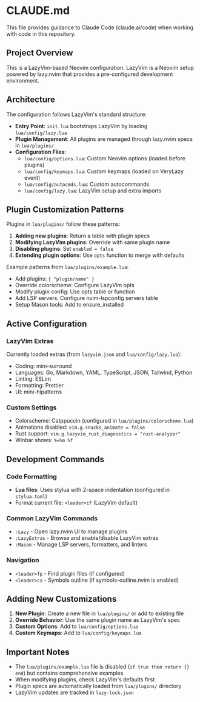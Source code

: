 # CLAUDE.md

This file provides guidance to Claude Code (claude.ai/code) when working with code in this repository.

## Project Overview

This is a LazyVim-based Neovim configuration. LazyVim is a Neovim setup powered by lazy.nvim that provides a pre-configured development environment.

## Architecture

The configuration follows LazyVim's standard structure:

- **Entry Point**: `init.lua` bootstraps LazyVim by loading `lua/config/lazy.lua`
- **Plugin Management**: All plugins are managed through lazy.nvim specs in `lua/plugins/`
- **Configuration Files**:
  - `lua/config/options.lua`: Custom Neovim options (loaded before plugins)
  - `lua/config/keymaps.lua`: Custom keymaps (loaded on VeryLazy event)
  - `lua/config/autocmds.lua`: Custom autocommands
  - `lua/config/lazy.lua`: LazyVim setup and extra imports

## Plugin Customization Patterns

Plugins in `lua/plugins/` follow these patterns:

1. **Adding new plugins**: Return a table with plugin specs
2. **Modifying LazyVim plugins**: Override with same plugin name
3. **Disabling plugins**: Set `enabled = false`
4. **Extending plugin options**: Use `opts` function to merge with defaults

Example patterns from `lua/plugins/example.lua`:
- Add plugins: `{ "plugin/name" }`
- Override colorscheme: Configure LazyVim opts
- Modify plugin config: Use opts table or function
- Add LSP servers: Configure nvim-lspconfig servers table
- Setup Mason tools: Add to ensure_installed

## Active Configuration

### LazyVim Extras
Currently loaded extras (from `lazyvim.json` and `lua/config/lazy.lua`):
- Coding: mini-surround
- Languages: Go, Markdown, YAML, TypeScript, JSON, Tailwind, Python
- Linting: ESLint
- Formatting: Prettier
- UI: mini-hipatterns

### Custom Settings
- Colorscheme: Catppuccin (configured in `lua/plugins/colorscheme.lua`)
- Animations disabled: `vim.g.snacks_animate = false`
- Rust support: `vim.g.lazyvim_rust_diagnostics = "rust-analyzer"`
- Winbar shows: `%=%m %f`

## Development Commands

### Code Formatting
- **Lua files**: Uses stylua with 2-space indentation (configured in `stylua.toml`)
- Format current file: `<leader>cf` (LazyVim default)

### Common LazyVim Commands
- `:Lazy` - Open lazy.nvim UI to manage plugins
- `:LazyExtras` - Browse and enable/disable LazyVim extras
- `:Mason` - Manage LSP servers, formatters, and linters

### Navigation
- `<leader>fp` - Find plugin files (if configured)
- `<leader>cs` - Symbols outline (if symbols-outline.nvim is enabled)

## Adding New Customizations

1. **New Plugin**: Create a new file in `lua/plugins/` or add to existing file
2. **Override Behavior**: Use the same plugin name as LazyVim's spec
3. **Custom Options**: Add to `lua/config/options.lua`
4. **Custom Keymaps**: Add to `lua/config/keymaps.lua`

## Important Notes

- The `lua/plugins/example.lua` file is disabled (`if true then return {} end`) but contains comprehensive examples
- When modifying plugins, check LazyVim's defaults first
- Plugin specs are automatically loaded from `lua/plugins/` directory
- LazyVim updates are tracked in `lazy-lock.json`